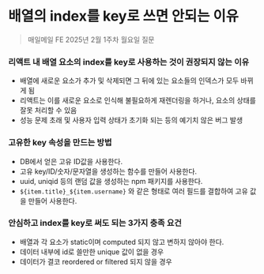 #  배열의 index를 key로 쓰면 안되는 이유

> 매일메일 FE 2025년 2월 1주차 월요일 질문

### 리액트 내 배열 요소의 index를 key로 사용하는 것이 권장되지 않는 이유

- 배열에 새로운 요소가 추가 및 삭제되면 그 뒤에 있는 요소들의 인덱스가 모두 바뀌게 됨
- 리액트는 이를 새로운 요소로 인식해 불필요하게 재렌더링을 하거나, 요소의 상태를 잘못 처리할 수 있음
- 성능 문제 초래 및 사용자 입력 상태가 초기화 되는 등의 예기치 않은 버그 발생

### 고유한 key 속성을 만드는 방법

- DB에서 얻은 고유 ID값을 사용한다.
- 고유 key/ID/숫자/문자열을 생성하는 함수를 만들어 사용한다.
- uuid, uniqid 등의 랜덤 값을 생성하는 npm 패키지를 사용한다.
- `${item.title}_${item.username}` 와 같은 형태로 여러 필드를 결합하여 고유 값을 만들어 사용한다.

### 안심하고 index를 key로 써도 되는 3가지 충족 요건

- 배열과 각 요소가 static이며 computed 되지 않고 변하지 않아야 한다.
- 데이터 내부에 id로 쓸만한 unique 값이 없을 경우
- 데이터가 결코 reordered or filtered 되지 않을 경우